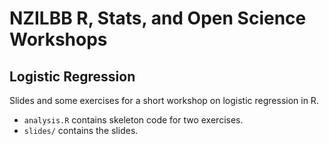 # NZILBB R, Stats, and Open Science Workshops
## Logistic Regression

Slides and some exercises for a short workshop on logistic regression in R.

- `analysis.R` contains skeleton code for two exercises.
- `slides/` contains the slides.
